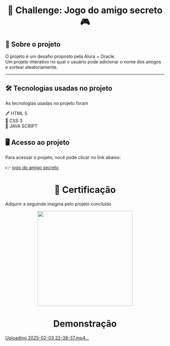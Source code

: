 <h1 align="center"> 🎁 Challenge: Jogo do amigo secreto 🎮 </h1>

<h2> 🔗 Sobre o projeto </h2>
<p>
O projeto é um desafio proposto pela Alura + Oracle. <br>
Um projeto interativo no qual o usuário pode adicionar o nome dos amigos e sortear aleatoriamente.
</p>

<hr>

<h2> 🛠️ Tecnologias usadas no projeto </h2>
<p> 
As tecnologias usadas no projeto foram <br>
  
 🖊️ HTML 5 <br>
 🎨 CSS 3  <br>
 🧮 JAVA SCRIPT <br> 
</p>

<h2> 🖥️ Acesso ao projeto</h2>

<p> Para acessar o projeto, você pode clicar no link abaixo: <br>

👉 <a href = "https://amigo-secreto-three-zeta.vercel.app/" target = "_blank" > jogo do amigo secreto</a> 

</p>

<h1 align="center"> 📜 Certificação </h1>
<p>Adquirir a seguinde insignia pelo projeto concluído </p>

<p align="center">
<img src = "https://github.com/user-attachments/assets/e0727498-95ac-424b-b55d-3fa081496d45" width = "300"
</p>

<h1 align="center"> Demonstração </h1>

[Uploading 2025-02-03 22-38-37.mp4…](https://github.com/user-attachments/assets/71ca06d4-4345-476d-948f-090c6b324ef0)


